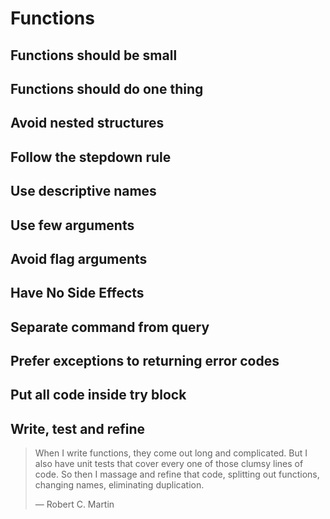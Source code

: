 # Functions

## Functions should be small

## Functions should do one thing

## Avoid nested structures

## Follow the stepdown rule

## Use descriptive names

## Use few arguments

## Avoid flag arguments

## Have No Side Effects

## Separate command from query

## Prefer exceptions to returning error codes

## Put all code inside try block

## Write, test and refine

> When I write functions, they come out long and complicated. But I also have unit tests that cover every one of those clumsy lines of code. So then I massage and refine that code, splitting out functions, changing names, eliminating duplication.
>
> — Robert C. Martin



